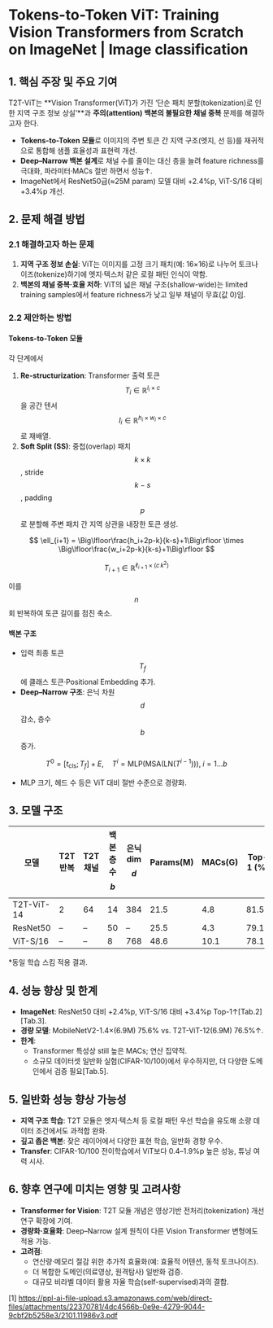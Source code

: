 # Tokens-to-Token ViT: Training Vision Transformers from Scratch on ImageNet | Image classification

## 1. 핵심 주장 및 주요 기여
T2T-ViT는 **Vision Transformer(ViT)가 가진 ‘단순 패치 분할(tokenization)로 인한 지역 구조 정보 상실’**과 **주의(attention) 백본의 불필요한 채널 중복** 문제를 해결하고자 한다.  
- **Tokens-to-Token 모듈**로 이미지의 주변 토큰 간 지역 구조(엣지, 선 등)를 재귀적으로 통합해 샘플 효율성과 표현력 개선.  
- **Deep–Narrow 백본 설계**로 채널 수를 줄이는 대신 층을 늘려 feature richness를 극대화, 파라미터·MACs 절반 하면서 성능↑.  
- ImageNet에서 ResNet50급(≈25M param) 모델 대비 +2.4%p, ViT-S/16 대비 +3.4%p 개선.  

## 2. 문제 해결 방법
### 2.1 해결하고자 하는 문제
1. **지역 구조 정보 손실**: ViT는 이미지를 고정 크기 패치(예: 16×16)로 나누어 토크나이즈(tokenize)하기에 엣지·텍스처 같은 로컬 패턴 인식이 약함.  
2. **백본의 채널 중복·효율 저하**: ViT의 넓은 채널 구조(shallow-wide)는 limited training samples에서 feature richness가 낮고 일부 채널이 무효(값 0)임.

### 2.2 제안하는 방법
#### Tokens-to-Token 모듈
각 단계에서  
1) **Re-structurization**: Transformer 출력 토큰 $$T_i\in\mathbb{R}^{l_i\times c}$$을 공간 텐서 $$I_i\in\mathbb{R}^{h_i\times w_i\times c}$$로 재배열.  
2) **Soft Split (SS)**: 중첩(overlap) 패치 $$k\times k$$, stride $$k-s$$, padding $$p$$로 분할해 주변 패치 간 지역 상관을 내장한 토큰 생성.

$$
\ell_{i+1} = \Big\lfloor\frac{h_i+2p-k}{k-s}+1\Big\rfloor \times \Big\lfloor\frac{w_i+2p-k}{k-s}+1\Big\rfloor
$$

$$
T_{i+1}\in\mathbb{R}^{\ell_{i+1}\times (c\,k^2)}
$$

이를 $$n$$회 반복하여 토큰 길이를 점진 축소.  

#### 백본 구조
- 입력 최종 토큰 $$T_f$$에 클래스 토큰·Positional Embedding 추가.  
- **Deep–Narrow 구조**: 은닉 차원 $$d$$ 감소, 층수 $$b$$ 증가.

$$
T^0 = [t_{\text{cls}};T_f]+E,\quad
T^i = \mathrm{MLP}(\mathrm{MSA}(\mathrm{LN}(T^{i-1}))),\;i=1\ldots b
$$

- MLP 크기, 헤드 수 등은 ViT 대비 절반 수준으로 경량화.

## 3. 모델 구조
| 모델            | T2T 반복 | T2T 채널 | 백본 층수 $$b$$ | 은닉 dim $$d$$ | Params(M) | MACs(G) | Top-1 (%) |
|----------------|----------|----------|---------------|---------------|----------|---------|----------|
| T2T-ViT-14     | 2        | 64       | 14            | 384           | 21.5     | 4.8     | 81.5     |
| ResNet50       | –        | –        | 50            | –             | 25.5     | 4.3     | 79.1*    |
| ViT-S/16       | –        | –        | 8             | 768           | 48.6     | 10.1    | 78.1     |

\*동일 학습 스킴 적용 결과.  

## 4. 성능 향상 및 한계
- **ImageNet**: ResNet50 대비 +2.4%p, ViT-S/16 대비 +3.4%p Top-1↑[Tab.2][Tab.3].
- **경량 모델**: MobileNetV2-1.4×(6.9M) 75.6% vs. T2T-ViT-12(6.9M) 76.5%↑.
- **한계**:  
  - Transformer 특성상 still 높은 MACs; 연산 집약적.  
  - 소규모 데이터셋 일반화 실험(CIFAR-10/100)에서 우수하지만, 더 다양한 도메인에서 검증 필요[Tab.5].  

## 5. 일반화 성능 향상 가능성
- **지역 구조 학습**: T2T 모듈은 엣지·텍스처 등 로컬 패턴 우선 학습을 유도해 소량 데이터 조건에서도 과적합 완화.  
- **깊고 좁은 백본**: 잦은 레이어에서 다양한 표현 학습, 일반화 경향 우수.  
- **Transfer**: CIFAR-10/100 전이학습에서 ViT보다 0.4–1.9%p 높은 성능, 튜닝 여력 시사.

## 6. 향후 연구에 미치는 영향 및 고려사항
- **Transformer for Vision**: T2T 모듈 개념은 영상기반 전처리(tokenization) 개선 연구 확장에 기여.  
- **경량화·효율화**: Deep–Narrow 설계 원칙이 다른 Vision Transformer 변형에도 적용 가능.  
- **고려점**:  
  - 연산량·메모리 절감 위한 추가적 효율화(예: 효율적 어텐션, 동적 토크나이즈).  
  - 더 복합한 도메인(의료영상, 원격탐사) 일반화 검증.  
  - 대규모 비라벨 데이터 활용 자율 학습(self-supervised)과의 결합.

[1] https://ppl-ai-file-upload.s3.amazonaws.com/web/direct-files/attachments/22370781/4dc4566b-0e9e-4279-9044-9cbf2b5258e3/2101.11986v3.pdf
